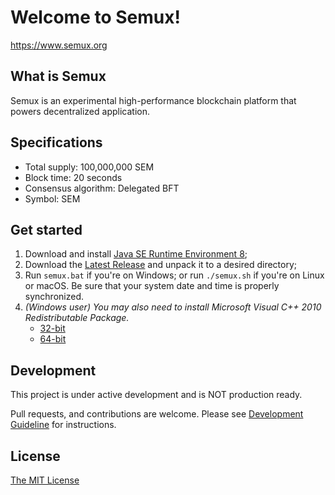 # Welcome to Semux!

https://www.semux.org

## What is Semux

Semux is an experimental high-performance blockchain platform that powers decentralized application.

## Specifications

* Total supply: 100,000,000 SEM
* Block time: 20 seconds
* Consensus algorithm: Delegated BFT
* Symbol: SEM

## Get started

1. Download and install [Java SE Runtime Environment 8](http://www.oracle.com/technetwork/java/javase/downloads/jre8-downloads-2133155.html);
2. Download the [Latest Release](https://github.com/semuxproject/semux/releases) and unpack it to a desired directory;
3. Run ``semux.bat`` if you're on Windows; or run ``./semux.sh`` if you're on Linux or macOS. Be sure that your system date and time is properly synchronized.
4. *(Windows user) You may also need to install Microsoft Visual C++ 2010 Redistributable Package.*
    - [32-bit](http://www.microsoft.com/en-us/download/details.aspx?id=5555)
    - [64-bit](https://www.microsoft.com/en-us/download/details.aspx?id=14632)

## Development

This project is under active development and is NOT production ready.

Pull requests, and contributions are welcome. Please see [Development Guideline](https://github.com/semuxproject/semux/wiki/Development-Guideline) for instructions.

## License

[The MIT License](./LICENSE)
